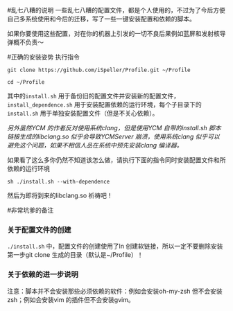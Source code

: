 #乱七八糟的说明
一些乱七八糟的配置文件，都是个人使用的，不过为了今后方便自己多系统使用和今后的迁移，写了一些一键安装配置和依赖的脚本。

如果你要使用这些配置，对在你的机器上引发的一切不良后果例如蓝屏和发射核导弹概不负责～

#正确的安装姿势
执行指令

`git clone https://github.com/iSpeller/Profile.git ~/Profile`

`cd ~/Profile`

其中的`install.sh` 用于备份旧的配置文件并安装新的配置文件，`install_dependence.sh` 用于安装配置依赖的运行环境，每个子目录下的`install.sh` 用于单独安装配置文件（但是不关心依赖）。

*另外虽然YCM 的作者反对使用系统clang，但是使用YCM 自带的install.sh 脚本链接生成的libclang.so 似乎会导致YCMServer 崩溃，使用系统clang 似乎可以避免这个问题，如果不相信人品在系统中预先安装clang 编译器。*

如果看了这么多你仍然不知道该怎么做，请执行下面的指令同时安装配置文件和所依赖的运行环境

`sh ./install.sh --with-dependence`

然后为即将到来的libclang.so 祈祷吧！

#非常坑爹的备注
### 关于配置文件的创建
`./install.sh` 中，配置文件的创建使用了ln 创建软链接，所以一定不要删除安装第一步git clone 生成的目录（默认是~/Profile）！

### 关于依赖的进一步说明
注意：脚本并不会安装那些必须依赖的软件：例如会安装oh-my-zsh 但不会安装zsh；例如会安装vim 的插件但不会安装gvim。

